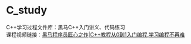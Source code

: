 # C_study
C++学习过程文件库：黑马C++入门讲义、代码练习  
课程视频链接：[黑马程序员匠心之作|C++教程从0到1入门编程,学习编程不再难](https://www.bilibili.com/video/BV1et411b73Z/?vd_source=81741a8d8d2cfed0f9e353d099d4ceb6&p=2&spm_id_from=333.788.videopod.episodes)
